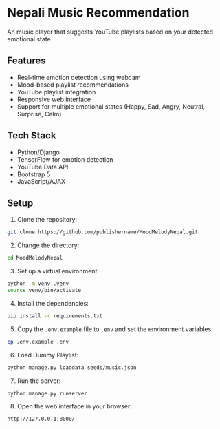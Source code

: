 # Nepali Music Recommendation

An music player that suggests YouTube playlists based on your detected emotional state.

## Features

- Real-time emotion detection using webcam
- Mood-based playlist recommendations
- YouTube playlist integration
- Responsive web interface
- Support for multiple emotional states (Happy, Sad, Angry, Neutral, Surprise, Calm)

## Tech Stack

- Python/Django
- TensorFlow for emotion detection
- YouTube Data API
- Bootstrap 5
- JavaScript/AJAX

## Setup

1. Clone the repository:
```bash
git clone https://github.com/publishername/MoodMelodyNepal.git
```

2. Change the directory:
```bash
cd MoodMelodyNepal
```

3. Set up a virtual environment:
```bash
python -m venv .venv
source venv/bin/activate
```

4. Install the dependencies:
```bash
pip install -r requirements.txt
```

5. Copy the `.env.example` file to `.env` and set the environment variables:
```bash
cp .env.example .env
```

6. Load Dummy Playlist:
```bash
python manage.py loaddata seeds/music.json
```

7. Run the server:
```bash
python manage.py runserver
```

8. Open the web interface in your browser:
```bash
http://127.0.0.1:8000/
```
